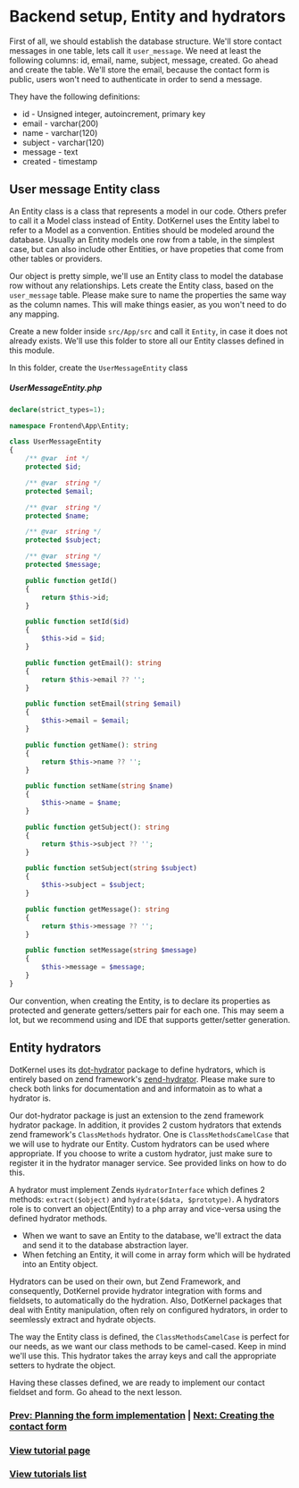 # Backend setup, Entity and hydrators

First of all, we should establish the database structure. We'll store contact messages in one table, lets call it `user_message`. We need at least the following columns: id, email, name, subject, message, created. Go ahead and create the table. We'll store the email, because the contact form is public, users won't need to authenticate in order to send a message.

They have the following definitions:
* id - Unsigned integer, autoincrement, primary key
* email - varchar(200)
* name - varchar(120)
* subject - varchar(120)
* message - text
* created - timestamp

## User message Entity class

An Entity class is a class that represents a model in our code. Others prefer to call it a Model class instead of Entity. DotKernel uses the Entity label to refer to a Model as a convention. Entities should be modeled around the database. Usually an Entity models one row from a table, in the simplest case, but can also include other Entities, or have propeties that come from other tables or providers.

Our object is pretty simple, we'll use an Entity class to model the database row without any relationships. Lets create the Entity class, based on the `user_message` table. Please make sure to name the properties the same way as the column names. This will make things easier, as you won't need to do any mapping.

Create a new folder inside `src/App/src` and call it `Entity`, in case it does not already exists. We'll use this folder to store all our Entity classes defined in this module.

In this folder, create the `UserMessageEntity` class
##### UserMessageEntity.php
```php
declare(strict_types=1);

namespace Frontend\App\Entity;

class UserMessageEntity
{
    /** @var  int */
    protected $id;

    /** @var  string */
    protected $email;

    /** @var  string */
    protected $name;

    /** @var  string */
    protected $subject;

    /** @var  string */
    protected $message;

    public function getId()
    {
        return $this->id;
    }

    public function setId($id)
    {
        $this->id = $id;
    }

    public function getEmail(): string
    {
        return $this->email ?? '';
    }

    public function setEmail(string $email)
    {
        $this->email = $email;
    }

    public function getName(): string
    {
        return $this->name ?? '';
    }

    public function setName(string $name)
    {
        $this->name = $name;
    }

    public function getSubject(): string
    {
        return $this->subject ?? '';
    }

    public function setSubject(string $subject)
    {
        $this->subject = $subject;
    }

    public function getMessage(): string
    {
        return $this->message ?? '';
    }

    public function setMessage(string $message)
    {
        $this->message = $message;
    }
}
```

Our convention, when creating the Entity, is to declare its properties as protected and generate getters/setters pair for each one. This may seem a lot, but we recommend using and IDE that supports getter/setter generation.

## Entity hydrators

DotKernel uses its [dot-hydrator](https://github.com/dotkernel/dot-hydrator) package to define hydrators, which is entirely based on zend framework's [zend-hydrator](https://github.com/zendframework/zend-hydrator). Please make sure to check both links for documentation and and informatoin as to what a hydrator is.

Our dot-hydrator package is just an extension to the zend framework hydrator package. In addition, it provides 2 custom hydrators that extends zend framework's `ClassMethods` hydrator. One is `ClassMethodsCamelCase` that we will use to hydrate our Entity. Custom hydrators can be used where appropriate. If you choose to write a custom hydrator, just make sure to register it in the hydrator manager service. See provided links on how to do this.

A hydrator must implement Zends `HydratorInterface` which defines 2 methods: `extract($object)` and `hydrate($data, $prototype)`. A hydrators role is to convert an object(Entity) to a php array and vice-versa using the defined hydrator methods.

* When we want to save an Entity to the database, we'll extract the data and send it to the database abstraction layer.
* When fetching an Entity, it will come in array form which will be hydrated into an Entity object.

Hydrators can be used on their own, but Zend Framework, and consequently, DotKernel provide hydrator integration with forms and fieldsets, to automatically do the hydration. Also, DotKernel packages that deal with Entity manipulation, often rely on configured hydrators, in order to seemlessly extract and hydrate objects.

The way the Entity class is defined, the `ClassMethodsCamelCase` is perfect for our needs, as we want our class methods to be camel-cased. Keep in mind we'll use this. This hydrator takes the array keys and call the appropriate setters to hydrate the object.

Having these classes defined, we are ready to implement our contact fieldset and form. Go ahead to the next lesson.

### [Prev: Planning the form implementation](03-planning-the-contact-form-implementation.md) | [Next: Creating the contact form](05-creating-the-contact-form.md)

### [View tutorial page](README.md)
### [View tutorials list](../README.md)
